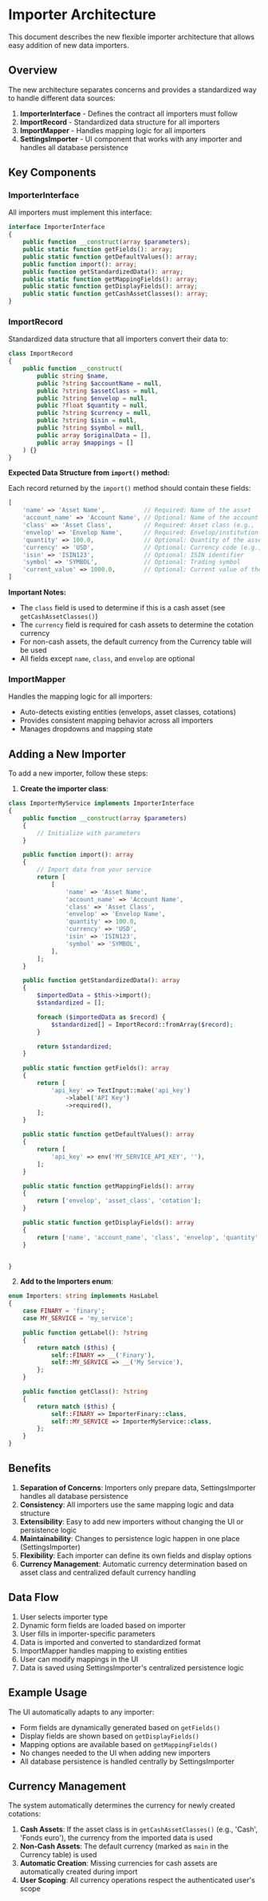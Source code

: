 # Importer Architecture

This document describes the new flexible importer architecture that allows easy addition of new data importers.

## Overview

The new architecture separates concerns and provides a standardized way to handle different data sources:

1. **ImporterInterface** - Defines the contract all importers must follow
2. **ImportRecord** - Standardized data structure for all importers
3. **ImportMapper** - Handles mapping logic for all importers
4. **SettingsImporter** - UI component that works with any importer and handles all database persistence

## Key Components

### ImporterInterface

All importers must implement this interface:

```php
interface ImporterInterface
{
    public function __construct(array $parameters);
    public static function getFields(): array;
    public static function getDefaultValues(): array;
    public function import(): array;
    public function getStandardizedData(): array;
    public static function getMappingFields(): array;
    public static function getDisplayFields(): array;
    public static function getCashAssetClasses(): array;
}
```

### ImportRecord

Standardized data structure that all importers convert their data to:

```php
class ImportRecord
{
    public function __construct(
        public string $name,
        public ?string $accountName = null,
        public ?string $assetClass = null,
        public ?string $envelop = null,
        public ?float $quantity = null,
        public ?string $currency = null,
        public ?string $isin = null,
        public ?string $symbol = null,
        public array $originalData = [],
        public array $mappings = []
    ) {}
}
```

**Expected Data Structure from `import()` method:**

Each record returned by the `import()` method should contain these fields:

```php
[
    'name' => 'Asset Name',           // Required: Name of the asset
    'account_name' => 'Account Name', // Optional: Name of the account
    'class' => 'Asset Class',         // Required: Asset class (e.g., 'Stocks', 'Cash', 'Bonds')
    'envelop' => 'Envelop Name',      // Required: Envelop/institution name
    'quantity' => 100.0,              // Optional: Quantity of the asset
    'currency' => 'USD',              // Optional: Currency code (e.g., 'USD', 'EUR')
    'isin' => 'ISIN123',              // Optional: ISIN identifier
    'symbol' => 'SYMBOL',             // Optional: Trading symbol
    'current_value' => 1000.0,        // Optional: Current value of the asset
]
```

**Important Notes:**
- The `class` field is used to determine if this is a cash asset (see `getCashAssetClasses()`)
- The `currency` field is required for cash assets to determine the cotation currency
- For non-cash assets, the default currency from the Currency table will be used
- All fields except `name`, `class`, and `envelop` are optional

### ImportMapper

Handles the mapping logic for all importers:

- Auto-detects existing entities (envelops, asset classes, cotations)
- Provides consistent mapping behavior across all importers
- Manages dropdowns and mapping state

## Adding a New Importer

To add a new importer, follow these steps:

1. **Create the importer class**:

```php
class ImporterMyService implements ImporterInterface
{
    public function __construct(array $parameters)
    {
        // Initialize with parameters
    }

    public function import(): array
    {
        // Import data from your service
        return [
            [
                'name' => 'Asset Name',
                'account_name' => 'Account Name',
                'class' => 'Asset Class',
                'envelop' => 'Envelop Name',
                'quantity' => 100.0,
                'currency' => 'USD',
                'isin' => 'ISIN123',
                'symbol' => 'SYMBOL',
            ],
        ];
    }

    public function getStandardizedData(): array
    {
        $importedData = $this->import();
        $standardized = [];

        foreach ($importedData as $record) {
            $standardized[] = ImportRecord::fromArray($record);
        }

        return $standardized;
    }

    public static function getFields(): array
    {
        return [
            'api_key' => TextInput::make('api_key')
                ->label('API Key')
                ->required(),
        ];
    }

    public static function getDefaultValues(): array
    {
        return [
            'api_key' => env('MY_SERVICE_API_KEY', ''),
        ];
    }

    public static function getMappingFields(): array
    {
        return ['envelop', 'asset_class', 'cotation'];
    }

    public static function getDisplayFields(): array
    {
        return ['name', 'account_name', 'class', 'envelop', 'quantity', 'currency', 'isin'];
    }


}
```

2. **Add to the Importers enum**:

```php
enum Importers: string implements HasLabel
{
    case FINARY = 'finary';
    case MY_SERVICE = 'my_service';

    public function getLabel(): ?string
    {
        return match ($this) {
            self::FINARY => __('Finary'),
            self::MY_SERVICE => __('My Service'),
        };
    }

    public function getClass(): ?string
    {
        return match ($this) {
            self::FINARY => ImporterFinary::class,
            self::MY_SERVICE => ImporterMyService::class,
        };
    }
}
```

## Benefits

1. **Separation of Concerns**: Importers only prepare data, SettingsImporter handles all database persistence
2. **Consistency**: All importers use the same mapping logic and data structure
3. **Extensibility**: Easy to add new importers without changing the UI or persistence logic
4. **Maintainability**: Changes to persistence logic happen in one place (SettingsImporter)
5. **Flexibility**: Each importer can define its own fields and display options
6. **Currency Management**: Automatic currency determination based on asset class and centralized default currency handling

## Data Flow

1. User selects importer type
2. Dynamic form fields are loaded based on importer
3. User fills in importer-specific parameters
4. Data is imported and converted to standardized format
5. ImportMapper handles mapping to existing entities
6. User can modify mappings in the UI
7. Data is saved using SettingsImporter's centralized persistence logic

## Example Usage

The UI automatically adapts to any importer:

- Form fields are dynamically generated based on `getFields()`
- Display fields are shown based on `getDisplayFields()`
- Mapping options are available based on `getMappingFields()`
- No changes needed to the UI when adding new importers
- All database persistence is handled centrally by SettingsImporter

## Currency Management

The system automatically determines the currency for newly created cotations:

1. **Cash Assets**: If the asset class is in `getCashAssetClasses()` (e.g., 'Cash', 'Fonds euro'), the currency from the imported data is used
2. **Non-Cash Assets**: The default currency (marked as `main` in the Currency table) is used
3. **Automatic Creation**: Missing currencies for cash assets are automatically created during import
4. **User Scoping**: All currency operations respect the authenticated user's scope 